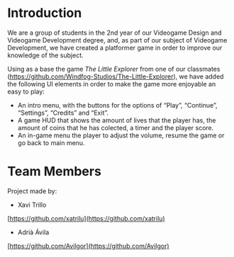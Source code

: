 # Introduction

We are a group of students in the 2nd year of our Videogame Design and Videogame Development degree, and, as part of our subject of Videogame Development, we have created a platformer game in order to improve our knowledge of the subject.

Using as a base the game *The Little Explorer* from one of our classmates (https://github.com/Windfog-Studios/The-Little-Explorer), we have added the following UI elements in order to make the game more enjoyable an easy to play:

- An intro menu, with the buttons for the options of “Play”, “Continue”, “Settings”, “Credits” and “Exit”.
- A game HUD that shows the amount of lives that the player has, the amount of coins that he has colected, a timer and the player score.
- An in-game menu the player to adjust the volume, resume the game or go back to main menu.

# Team Members

Project made by:

* Xavi Trillo

[https://github.com/xatrilu](https://github.com/xatrilu)

* Adrià Ávila

[https://github.com/Avilgor](https://github.com/Avilgor)


